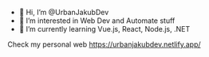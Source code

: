 - 👋 Hi, I’m @UrbanJakubDev
- 👀 I’m interested in Web Dev and Automate stuff
- 🌱 I’m currently learning Vue.js, React, Node.js, .NET

 Check my personal web https://urbanjakubdev.netlify.app/


<!---
UrbanJakubDev/UrbanJakubDev is a ✨ special ✨ repository because its `README.md` (this file) appears on your GitHub profile.
You can click the Preview link to take a look at your changes.
--->
